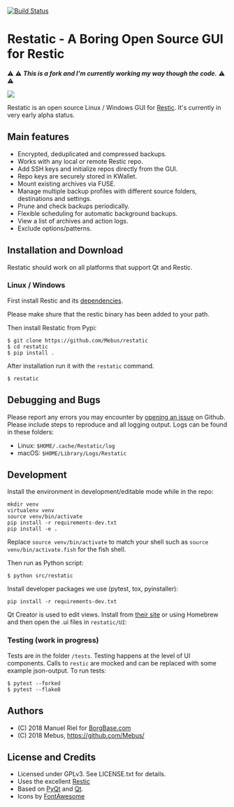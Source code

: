 [![Build Status](https://travis-ci.org/Mebus/restatic.svg?branch=master)](https://travis-ci.org/Mebus/restatic)

# Restatic - A Boring Open Source GUI for Restic

:warning: :warning: ***This is a fork and I'm currently working my way though the code.*** :warning: :warning:

![](https://i.imgur.com/T5lly19.png)

Restatic is an open source Linux / Windows GUI for [Restic](https://restic.net). It's currently in very early alpha status. 

## Main features

- Encrypted, deduplicated and compressed backups.
- Works with any local or remote Restic repo. 
- Add SSH keys and initialize repos directly from the GUI.
- Repo keys are securely stored in KWallet.
- Mount existing archives via FUSE.
- Manage multiple backup profiles with different source folders, destinations and settings.
- Prune and check backups periodically.
- Flexible scheduling for automatic background backups.
- View a list of archives and action logs.
- Exclude options/patterns.

## Installation and Download
Restatic should work on all platforms that support Qt and Restic. 

### Linux / Windows
First install Restic and its [dependencies](https://restic.net/).

Please make shure that the restic binary has been added to your path.

Then install Restatic from Pypi:

```
$ git clone https://github.com/Mebus/restatic
$ cd restatic
$ pip install .
```

After installation run it with the `restatic` command.
```
$ restatic
```

## Debugging and Bugs
Please report any errors you may encounter by [opening an issue](https://github.com/Mebus/restatic/issues) on Github. Please include steps to reproduce and all logging output. Logs can be found in these folders:

- Linux: `$HOME/.cache/Restatic/log`
- macOS: `$HOME/Library/Logs/Restatic`

## Development

Install the environment in development/editable mode while in the repo:

```
mkdir venv
virtualenv venv
source venv/bin/activate
pip install -r requirements-dev.txt
pip install -e .
```

Replace `source venv/bin/activate` to match your shell such as `source venv/bin/activate.fish` for the fish shell.

Then run as Python script:
```
$ python src/restatic
```

Install developer packages we use (pytest, tox, pyinstaller):
```
pip install -r requirements-dev.txt
```

Qt Creator is used to edit views. Install from [their site](https://www.qt.io/download) or using Homebrew and then open the .ui files in `restatic/UI`:

### Testing (work in progress)

Tests are in the folder `/tests`. Testing happens at the level of UI components. Calls to `restic` are mocked and can be replaced with some example json-output. To run tests:
```
$ pytest --forked
$ pytest --flake8
```

## Authors
 - (C) 2018 Manuel Riel for [BorgBase.com](https://www.borgbase.com)
 - (C) 2018 Mebus, https://github.com/Mebus/

## License and Credits
- Licensed under GPLv3. See LICENSE.txt for details.
- Uses the excellent [Restic](https://restic.net/)
- Based on [PyQt](https://riverbankcomputing.com/software/pyqt/intro) and [Qt](https://www.qt.io).
- Icons by [FontAwesome](https://fontawesome.com)
